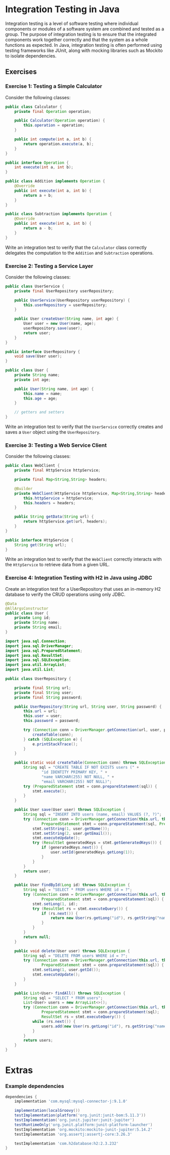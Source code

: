 # Integration Testing in Java

Integration testing is a level of software testing where individual components or modules of a software system are combined and tested as a group. The purpose of integration testing is to ensure that the integrated components work together correctly and that the system as a whole functions as expected. In Java, integration testing is often performed using testing frameworks like JUnit, along with mocking libraries such as Mockito to isolate dependencies.

## Exercises

### Exercise 1: Testing a Simple Calculator
Consider the following classes:

```java
public class Calculator {
    private final Operation operation;

    public Calculator(Operation operation) {
        this.operation = operation;
    }

    public int compute(int a, int b) {
        return operation.execute(a, b);
    }
}

public interface Operation {
    int execute(int a, int b);
}

public class Addition implements Operation {
    @Override
    public int execute(int a, int b) {
        return a + b;
    }
}

public class Subtraction implements Operation {
    @Override
    public int execute(int a, int b) {
        return a - b;
    }
}
```

Write an integration test to verify that the `Calculator` class correctly delegates the computation to the `Addition` and `Subtraction` operations.

### Exercise 2: Testing a Service Layer
Consider the following classes:

```java
public class UserService {
    private final UserRepository userRepository;

    public UserService(UserRepository userRepository) {
        this.userRepository = userRepository;
    }

    public User createUser(String name, int age) {
        User user = new User(name, age);
        userRepository.save(user);
        return user;
    }
}

public interface UserRepository {
    void save(User user);
}

public class User {
    private String name;
    private int age;

    public User(String name, int age) {
        this.name = name;
        this.age = age;
    }

    // getters and setters
}
```

Write an integration test to verify that the `UserService` correctly creates and saves a `User` object using the `UserRepository`.

### Exercise 3: Testing a Web Service Client
Consider the following classes:

```java
public class WebClient {
    private final HttpService httpService;

    private final Map<String,String> headers;

    @Builder
    private WebClient(HttpService httpService, Map<String,String> headers) {
        this.httpService = httpService;
        this.headers = headers;
    }

    public String getData(String url) {
        return httpService.get(url, headers);
    }
}

public interface HttpService {
    String get(String url);
}
```
Write an integration test to verify that the `WebClient` correctly interacts with the `HttpService` to retrieve data from a given URL.

### Exercise 4: Integration Testing with H2 in Java using JDBC
Create an integration test for a UserRepository that uses an in-memory H2 database to verify the CRUD operations using only JDBC.

```java
@Data
@AllArgsConstructor
public class User {
    private Long id;
    private String name;
    private String email;
}
```

```java
import java.sql.Connection;
import java.sql.DriverManager;
import java.sql.PreparedStatement;
import java.sql.ResultSet;
import java.sql.SQLException;
import java.util.ArrayList;
import java.util.List;

public class UserRepository {

    private final String url;
    private final String user;
    private final String password;

    public UserRepository(String url, String user, String password) {
        this.url = url;
        this.user = user;
        this.password = password;

        try (Connection conn = DriverManager.getConnection(url, user, password);) {
            createTable(conn);
        } catch (SQLException e) {
            e.printStackTrace();
        }
    }

    public static void createTable(Connection conn) throws SQLException {
        String sql = "CREATE TABLE IF NOT EXISTS users (" +
                "id IDENTITY PRIMARY KEY, " +
                "name VARCHAR(255) NOT NULL, " +
                "email VARCHAR(255) NOT NULL)";
        try (PreparedStatement stmt = conn.prepareStatement(sql)) {
            stmt.execute();
        }
    }

    public User save(User user) throws SQLException {
        String sql = "INSERT INTO users (name, email) VALUES (?, ?)";
        try (Connection conn = DriverManager.getConnection(this.url, this.user, this.password);
                PreparedStatement stmt = conn.prepareStatement(sql, PreparedStatement.RETURN_GENERATED_KEYS)) {
            stmt.setString(1, user.getName());
            stmt.setString(2, user.getEmail());
            stmt.executeUpdate();
            try (ResultSet generatedKeys = stmt.getGeneratedKeys()) {
                if (generatedKeys.next()) {
                    user.setId(generatedKeys.getLong(1));
                }
            }
        }
        return user;
    }

    public User findById(Long id) throws SQLException {
        String sql = "SELECT * FROM users WHERE id = ?";
        try (Connection conn = DriverManager.getConnection(this.url, this.user, this.password);
                PreparedStatement stmt = conn.prepareStatement(sql)) {
            stmt.setLong(1, id);
            try (ResultSet rs = stmt.executeQuery()) {
                if (rs.next()) {
                    return new User(rs.getLong("id"), rs.getString("name"), rs.getString("email"));
                }
            }
        }
        return null;
    }

    public void delete(User user) throws SQLException {
        String sql = "DELETE FROM users WHERE id = ?";
        try (Connection conn = DriverManager.getConnection(this.url, this.user, this.password);
                PreparedStatement stmt = conn.prepareStatement(sql)) {
            stmt.setLong(1, user.getId());
            stmt.executeUpdate();
        }
    }

    public List<User> findAll() throws SQLException {
        String sql = "SELECT * FROM users";
        List<User> users = new ArrayList<>();
        try (Connection conn = DriverManager.getConnection(this.url, this.user, this.password);
                PreparedStatement stmt = conn.prepareStatement(sql);
                ResultSet rs = stmt.executeQuery()) {
            while (rs.next()) {
                users.add(new User(rs.getLong("id"), rs.getString("name"), rs.getString("email")));
            }
        }
        return users;
    }
}
```

# Extras
### Example dependencies
```groovy
dependencies {
    implementation 'com.mysql:mysql-connector-j:9.1.0'

    implementation(localGroovy())
    testImplementation(platform('org.junit:junit-bom:5.11.3'))
    testImplementation('org.junit.jupiter:junit-jupiter')
    testRuntimeOnly('org.junit.platform:junit-platform-launcher')
    testImplementation 'org.mockito:mockito-junit-jupiter:5.14.2'
    testImplementation 'org.assertj:assertj-core:3.26.3'

    testImplementation 'com.h2database:h2:2.3.232'
}
```